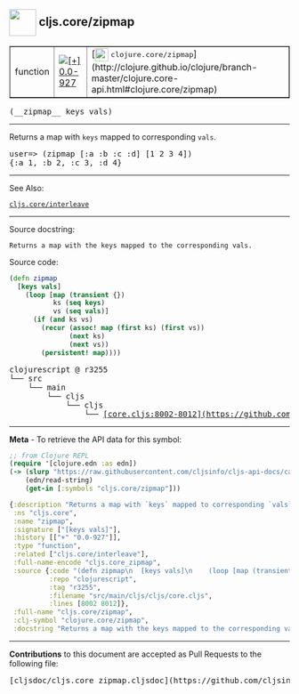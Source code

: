 ## <img width="48px" valign="middle" src="http://i.imgur.com/Hi20huC.png"> cljs.core/zipmap

 <table border="1">
<tr>

<td>function</td>
<td><a href="https://github.com/cljsinfo/cljs-api-docs/tree/0.0-927"><img valign="middle" alt="[+] 0.0-927" src="https://img.shields.io/badge/+-0.0--927-lightgrey.svg"></a> </td>
<td>
[<img height="24px" valign="middle" src="http://i.imgur.com/1GjPKvB.png"> <samp>clojure.core/zipmap</samp>](http://clojure.github.io/clojure/branch-master/clojure.core-api.html#clojure.core/zipmap)
</td>
</tr>
</table>

 <samp>
(__zipmap__ keys vals)<br>
</samp>

---

Returns a map with `keys` mapped to corresponding `vals`.

<pre>user=> (zipmap [:a :b :c :d] [1 2 3 4])
{:a 1, :b 2, :c 3, :d 4}</pre>

---


See Also:

[`cljs.core/interleave`](cljs.core_interleave.md)<br>

---

Source docstring:

```
Returns a map with the keys mapped to the corresponding vals.
```

Source code:

```clj
(defn zipmap
  [keys vals]
    (loop [map (transient {})
           ks (seq keys)
           vs (seq vals)]
      (if (and ks vs)
        (recur (assoc! map (first ks) (first vs))
               (next ks)
               (next vs))
        (persistent! map))))
```

 <pre>
clojurescript @ r3255
└── src
    └── main
        └── cljs
            └── cljs
                └── <ins>[core.cljs:8002-8012](https://github.com/clojure/clojurescript/blob/r3255/src/main/cljs/cljs/core.cljs#L8002-L8012)</ins>
</pre>


---

__Meta__ - To retrieve the API data for this symbol:

```clj
;; from Clojure REPL
(require '[clojure.edn :as edn])
(-> (slurp "https://raw.githubusercontent.com/cljsinfo/cljs-api-docs/catalog/cljs-api.edn")
    (edn/read-string)
    (get-in [:symbols "cljs.core/zipmap"]))
```

```clj
{:description "Returns a map with `keys` mapped to corresponding `vals`.\n\n<pre>user=> (zipmap [:a :b :c :d] [1 2 3 4])\n{:a 1, :b 2, :c 3, :d 4}</pre>",
 :ns "cljs.core",
 :name "zipmap",
 :signature ["[keys vals]"],
 :history [["+" "0.0-927"]],
 :type "function",
 :related ["cljs.core/interleave"],
 :full-name-encode "cljs.core_zipmap",
 :source {:code "(defn zipmap\n  [keys vals]\n    (loop [map (transient {})\n           ks (seq keys)\n           vs (seq vals)]\n      (if (and ks vs)\n        (recur (assoc! map (first ks) (first vs))\n               (next ks)\n               (next vs))\n        (persistent! map))))",
          :repo "clojurescript",
          :tag "r3255",
          :filename "src/main/cljs/cljs/core.cljs",
          :lines [8002 8012]},
 :full-name "cljs.core/zipmap",
 :clj-symbol "clojure.core/zipmap",
 :docstring "Returns a map with the keys mapped to the corresponding vals."}

```

---

__Contributions__ to this document are accepted as Pull Requests to the following file:

 <pre>
[cljsdoc/cljs.core_zipmap.cljsdoc](https://github.com/cljsinfo/cljs-api-docs/blob/master/cljsdoc/cljs.core_zipmap.cljsdoc)
</pre>


